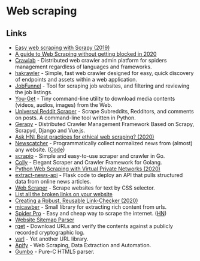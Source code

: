 # Web scraping

## Links

* [Easy web scraping with Scrapy \(2019\)](https://www.scrapingbee.com/blog/web-scraping-with-scrapy/)
* [A guide to Web Scraping without getting blocked in 2020](https://www.scrapingbee.com/blog/web-scraping-without-getting-blocked/)
* [Crawlab](https://github.com/crawlab-team/crawlab) - Distributed web crawler admin platform for spiders management regardless of languages and frameworks.
* [hakrawler](https://github.com/hakluke/hakrawler) - Simple, fast web crawler designed for easy, quick discovery of endpoints and assets within a web application.
* [JobFunnel](https://github.com/PaulMcInnis/JobFunnel) - Tool for scraping job websites, and filtering and reviewing the job listings.
* [You-Get](https://github.com/soimort/you-get) - Tiny command-line utility to download media contents \(videos, audios, images\) from the Web.
* [Universal Reddit Scraper](https://github.com/JosephLai241/Universal-Reddit-Scraper) - Scrape Subreddits, Redditors, and comments on posts. A command-line tool written in Python.
* [Gerapy](https://github.com/Gerapy/Gerapy) - Distributed Crawler Management Framework Based on Scrapy, Scrapyd, Django and Vue.js.
* [Ask HN: Best practices for ethical web scraping? \(2020\)](https://news.ycombinator.com/item?id=22778089)
* [Newscatcher](https://newscatcherapi.com/) - Programmatically collect normalized news from \(almost\) any website. \([Code](https://github.com/kotartemiy/newscatcher)\)
* [scrapio](https://github.com/Koshqua/scrapio) - Simple and easy-to-use scraper and crawler in Go.
* [Colly](https://github.com/gocolly/colly) - Elegant Scraper and Crawler Framework for Golang.
* [Python Web Scraping with Virtual Private Networks \(2020\)](https://tech.marksblogg.com/python-scraper-wireguard-vpn-ssh-proxy.html)
* [extract-news-api](https://github.com/kotartemiy/extract-news-api) - Flask code to deploy an API that pulls structured data from online news articles.
* [Web Scraper](https://web.scraper.workers.dev/) - Scrape websites for text by CSS selector.
* [List all the broken links on your website](https://gist.github.com/mdamien/7b71ef06f49de1189fb75f8fed91ae82)
* [Creating a Robust, Reusable Link-Checker \(2020\)](http://adventures.michaelfbryan.com/posts/linkchecker/)
* [micawber](https://github.com/coleifer/micawber) - Small library for extracting rich content from urls.
* [Spider Pro](https://tryspider.com/) - Easy and cheap way to scrape the internet. \([HN](https://news.ycombinator.com/item?id=21215484)\)
* [Website Sitemap Parser](https://github.com/berkmancenter/mediacloud-ultimate-sitemap-parser)
* [rget](https://github.com/merklecounty/rget) - Download URLs and verify the contents against a publicly recorded cryptographic log.
* [yarl](https://github.com/aio-libs/yarl) - Yet another URL library.
* [Apify](https://apify.com/) - Web Scraping, Data Extraction and Automation.
* [Gumbo](https://github.com/google/gumbo-parser) - Pure-C HTML5 parser.

